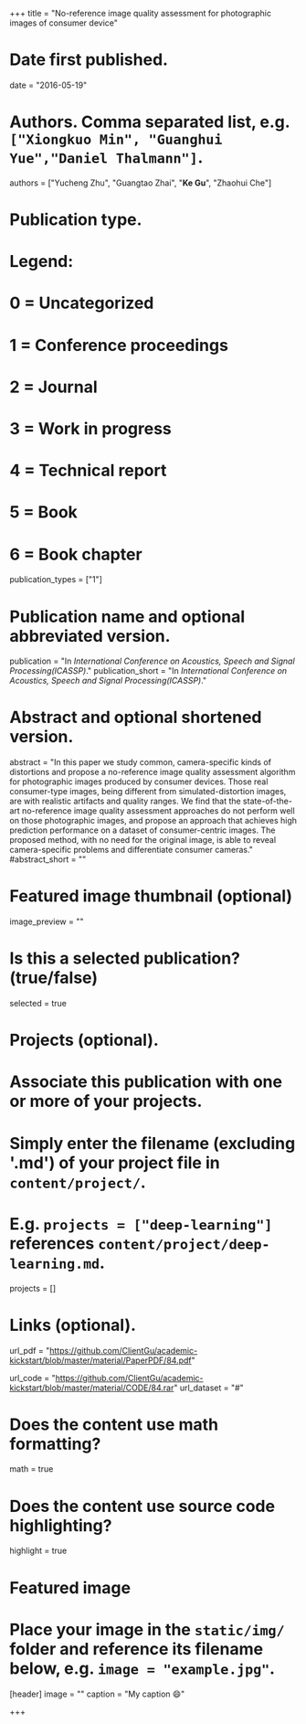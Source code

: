 +++
title = "No-reference image quality assessment for photographic images of consumer device"

# Date first published.
date = "2016-05-19"

# Authors. Comma separated list, e.g. `["Xiongkuo Min", "Guanghui Yue","Daniel Thalmann"]`.
authors = ["Yucheng Zhu", "Guangtao Zhai", "**Ke Gu**", "Zhaohui Che"]
# Publication type.
# Legend:
# 0 = Uncategorized
# 1 = Conference proceedings
# 2 = Journal
# 3 = Work in progress
# 4 = Technical report
# 5 = Book
# 6 = Book chapter
publication_types = ["1"]

# Publication name and optional abbreviated version.
publication = "In *International Conference on Acoustics, Speech and Signal Processing(ICASSP)*."
publication_short = "In *International Conference on Acoustics, Speech and Signal Processing(ICASSP)*."

# Abstract and optional shortened version.
abstract = "In this paper we study common, camera-specific kinds of distortions and propose a no-reference image quality assessment algorithm for photographic images produced by consumer devices. Those real consumer-type images, being different from simulated-distortion images, are with realistic artifacts and quality ranges. We find that the state-of-the-art no-reference image quality assessment approaches do not perform well on those photographic images, and propose an approach that achieves high prediction performance on a dataset of consumer-centric images. The proposed method, with no need for the original image, is able to reveal camera-specific problems and differentiate consumer cameras."
#abstract_short = ""

# Featured image thumbnail (optional)
image_preview = ""

# Is this a selected publication? (true/false)
selected = true

# Projects (optional).
#   Associate this publication with one or more of your projects.
#   Simply enter the filename (excluding '.md') of your project file in `content/project/`.
#   E.g. `projects = ["deep-learning"]` references `content/project/deep-learning.md`.
projects = []

# Links (optional).
url_pdf = "https://github.com/ClientGu/academic-kickstart/blob/master/material/PaperPDF/84.pdf"

url_code = "https://github.com/ClientGu/academic-kickstart/blob/master/material/CODE/84.rar"
url_dataset = "#"


# Does the content use math formatting?
math = true

# Does the content use source code highlighting?
highlight = true

# Featured image
# Place your image in the `static/img/` folder and reference its filename below, e.g. `image = "example.jpg"`.
[header]
image = ""
caption = "My caption 😄"

+++

